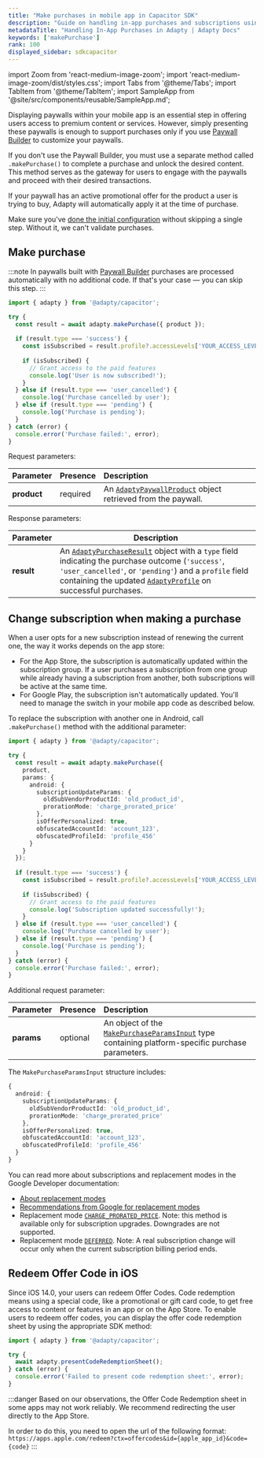 ```yaml
---
title: "Make purchases in mobile app in Capacitor SDK"
description: "Guide on handling in-app purchases and subscriptions using Adapty."
metadataTitle: "Handling In-App Purchases in Adapty | Adapty Docs"
keywords: ['makePurchase']
rank: 100
displayed_sidebar: sdkcapacitor
---
```



import Zoom from 'react-medium-image-zoom';
import 'react-medium-image-zoom/dist/styles.css';
import Tabs from '@theme/Tabs';
import TabItem from '@theme/TabItem';
import SampleApp from '@site/src/components/reusable/SampleApp.md';

Displaying paywalls within your mobile app is an essential step in offering users access to premium content or services. However, simply presenting these paywalls is enough to support purchases only if you use [Paywall Builder](adapty-paywall-builder) to customize your paywalls.

If you don't use the Paywall Builder, you must use a separate method called `.makePurchase()` to complete a purchase and unlock the desired content. This method serves as the gateway for users to engage with the paywalls and proceed with their desired transactions.

If your paywall has an active promotional offer for the product a user is trying to buy, Adapty will automatically apply it at the time of purchase.

Make sure you've [done the initial configuration](quickstart) without skipping a single step. Without it, we can't validate purchases.

## Make purchase

:::note
In paywalls built with [Paywall Builder](adapty-paywall-builder) purchases are processed automatically with no additional code. If that's your case — you can skip this step.
:::

```typescript showLineNumbers
import { adapty } from '@adapty/capacitor';

try {
  const result = await adapty.makePurchase({ product });
  
  if (result.type === 'success') {
    const isSubscribed = result.profile?.accessLevels['YOUR_ACCESS_LEVEL']?.isActive;
    
    if (isSubscribed) {
      // Grant access to the paid features
      console.log('User is now subscribed!');
    }
  } else if (result.type === 'user_cancelled') {
    console.log('Purchase cancelled by user');
  } else if (result.type === 'pending') {
    console.log('Purchase is pending');
  }
} catch (error) {
  console.error('Purchase failed:', error);
}
```


Request parameters:

| Parameter   | Presence | Description                                                                                                                 |
| :---------- | :------- |:----------------------------------------------------------------------------------------------------------------------------|
| **product** | required | An [`AdaptyPaywallProduct`](https://capacitor.adapty.io/interfaces/adaptypaywallproduct) object retrieved from the paywall. |

Response parameters:

| Parameter | Description                                                                                                                                                                                                                                                                                                                                         |
|---------|-----------------------------------------------------------------------------------------------------------------------------------------------------------------------------------------------------------------------------------------------------------------------------------------------------------------------------------------------------|
| **result** | An [`AdaptyPurchaseResult`](https://capacitor.adapty.io/interfaces/adaptypurchaseresult) object with a `type` field indicating the purchase outcome (`'success'`, `'user_cancelled'`, or `'pending'`) and a `profile` field containing the updated [`AdaptyProfile`](https://capacitor.adapty.io/interfaces/adaptyprofile) on successful purchases. |

## Change subscription when making a purchase

When a user opts for a new subscription instead of renewing the current one, the way it works depends on the app store:

- For the App Store, the subscription is automatically updated within the subscription group. If a user purchases a subscription from one group while already having a subscription from another, both subscriptions will be active at the same time.
- For Google Play, the subscription isn't automatically updated. You'll need to manage the switch in your mobile app code as described below.

To replace the subscription with another one in Android, call `.makePurchase()` method with the additional parameter:

```typescript showLineNumbers
import { adapty } from '@adapty/capacitor';

try {
  const result = await adapty.makePurchase({ 
    product,
    params: {
      android: {
        subscriptionUpdateParams: {
          oldSubVendorProductId: 'old_product_id',
          prorationMode: 'charge_prorated_price'
        },
        isOfferPersonalized: true,
        obfuscatedAccountId: 'account_123',
        obfuscatedProfileId: 'profile_456'
      }
    }
  });
  
  if (result.type === 'success') {
    const isSubscribed = result.profile?.accessLevels['YOUR_ACCESS_LEVEL']?.isActive;
    
    if (isSubscribed) {
      // Grant access to the paid features
      console.log('Subscription updated successfully!');
    }
  } else if (result.type === 'user_cancelled') {
    console.log('Purchase cancelled by user');
  } else if (result.type === 'pending') {
    console.log('Purchase is pending');
  }
} catch (error) {
  console.error('Purchase failed:', error);
}
```

Additional request parameter:

| Parameter  | Presence | Description                                                  |
| :--------- | :------- | :----------------------------------------------------------- |
| **params** | optional | An object of the [`MakePurchaseParamsInput`](https://capacitor.adapty.io/types/makepurchaseparamsinput) type containing platform-specific purchase parameters. |

The `MakePurchaseParamsInput` structure includes:

```typescript
{
  android: {
    subscriptionUpdateParams: {
      oldSubVendorProductId: 'old_product_id',
      prorationMode: 'charge_prorated_price'
    },
    isOfferPersonalized: true, 
    obfuscatedAccountId: 'account_123',
    obfuscatedProfileId: 'profile_456'
  }
}
```


You can read more about subscriptions and replacement modes in the Google Developer documentation:

- [About replacement modes](https://developer.android.com/google/play/billing/subscriptions#replacement-modes)
- [Recommendations from Google for replacement modes](https://developer.android.com/google/play/billing/subscriptions#replacement-recommendations)
- Replacement mode [`CHARGE_PRORATED_PRICE`](https://developer.android.com/reference/com/android/billingclient/api/BillingFlowParams.SubscriptionUpdateParams.ReplacementMode#CHARGE_PRORATED_PRICE()). Note: this method is available only for subscription upgrades. Downgrades are not supported.
- Replacement mode [`DEFERRED`](https://developer.android.com/reference/com/android/billingclient/api/BillingFlowParams.SubscriptionUpdateParams.ReplacementMode#DEFERRED()). Note: A real subscription change will occur only when the current subscription billing period ends.

## Redeem Offer Code in iOS

Since iOS 14.0, your users can redeem Offer Codes. Code redemption means using a special code, like a promotional or gift card code, to get free access to content or features in an app or on the App Store. To enable users to redeem offer codes, you can display the offer code redemption sheet by using the appropriate SDK method:

```typescript showLineNumbers
import { adapty } from '@adapty/capacitor';

try {
  await adapty.presentCodeRedemptionSheet();
} catch (error) {
  console.error('Failed to present code redemption sheet:', error);
}
```

:::danger
Based on our observations, the Offer Code Redemption sheet in some apps may not work reliably. We recommend redirecting the user directly to the App Store.

In order to do this, you need to open the url of the following format:
`https://apps.apple.com/redeem?ctx=offercodes&id={apple_app_id}&code={code}`
:::
